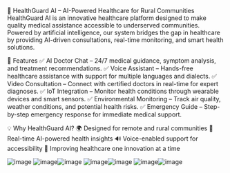🏥 HealthGuard AI – AI-Powered Healthcare for Rural Communities
HealthGuard AI is an innovative healthcare platform designed to make quality medical assistance accessible to underserved communities. Powered by artificial intelligence, our system bridges the gap in healthcare by providing AI-driven consultations, real-time monitoring, and smart health solutions.

🚀 Features
✅ AI Doctor Chat – 24/7 medical guidance, symptom analysis, and treatment recommendations.
✅ Voice Assistant – Hands-free healthcare assistance with support for multiple languages and dialects.
✅ Video Consultation – Connect with certified doctors in real-time for expert diagnoses.
✅ IoT Integration – Monitor health conditions through wearable devices and smart sensors.
✅ Environmental Monitoring – Track air quality, weather conditions, and potential health risks.
✅ Emergency Guide – Step-by-step emergency response for immediate medical support.

💡 Why HealthGuard AI?
🌍 Designed for remote and rural communities
📡 Real-time AI-powered health insights
🔊 Voice-enabled support for accessibility
💙 Improving healthcare one innovation at a time


![image](https://github.com/user-attachments/assets/ef340cee-ad4f-4cc9-9dbd-a861fe4981cd)
![image](https://github.com/user-attachments/assets/a6a9aa49-dcc7-4bce-bb0f-0d93d832ccf6)![image](https://github.com/user-attachments/assets/3a03eff8-58d7-482c-b0ff-d8289481e108)
![image](https://github.com/user-attachments/assets/92099e3e-2034-43d8-a3c9-753abae54862)![image](https://github.com/user-attachments/assets/a0b49a09-be4b-4637-8a83-ec1f8d2a88c5)
![image](https://github.com/user-attachments/assets/9725ec40-bbfc-4154-8aa5-6a542b774fbe)![image](https://github.com/user-attachments/assets/7fba91bb-4db0-4a10-b564-051e1db9756d)



